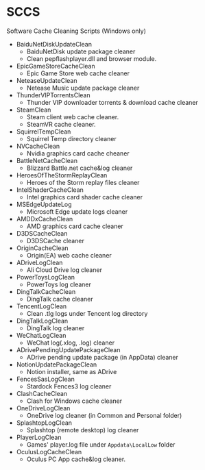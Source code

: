 # SCCS
 Software Cache Cleaning Scripts (Windows only)

- BaiduNetDiskUpdateClean 
    - BaiduNetDisk update package cleaner
    - Clean pepflashplayer.dll and browser module.
- EpicGameStoreCacheClean
    - Epic Game Store web cache cleaner
- NeteaseUpdateClean
    - Netease Music update package cleaner
- ThunderVIPTorrentsClean
    - Thunder VIP downloader torrents & download cache cleaner
- SteamClean
    - Steam client web cache cleaner.
    - SteamVR cache cleaner.
- SquirrelTempClean
    - Squirrel Temp directory cleaner
- NVCacheClean
    - Nvidia graphics card cache cheaner
- BattleNetCacheClean
    - Blizzard Battle.net cache&log cleaner
- HeroesOfTheStormReplayClean
    - Heroes of the Storm replay files cleaner
- IntelShaderCacheClean
    - Intel graphics card shader cache cleaner
- MSEdgeUpdateLog
    - Microsoft Edge update logs cleaner
- AMDDxCacheClean
    - AMD graphics card cache cleaner
- D3DSCacheClean
    - D3DSCache cleaner
- OriginCacheClean
    - Origin(EA) web cache cleaner
- ADriveLogClean
    - Ali Cloud Drive log cleaner
- PowerToysLogClean
    - PowerToys log cleaner
- DingTalkCacheClean
    - DingTalk cache cleaner
- TencentLogClean
    - Clean .tlg logs under Tencent log directory
- DingTalkLogClean
    - DingTalk log cleaner
- WeChatLogClean
    - WeChat log(.xlog, .log) cleaner
- ADrivePendingUpdatePackageClean
    - ADrive pending update package (in AppData) cleaner
- NotionUpdatePackageClean
    - Notion installer, same as ADrive
- FencesSasLogClean
    - Stardock Fences3 log cleaner
- ClashCacheClean
    - Clash for Windows cache cleaner
- OneDriveLogClean
    - OneDrive log cleaner (in Common and Personal folder)
- SplashtopLogClean
    - Splashtop (remote desktop) log cleaner
- PlayerLogClean
    - Games' player.log file under `Appdata\LocalLow` folder
- OculusLogCacheClean
    - Oculus PC App cache&log cleaner.

